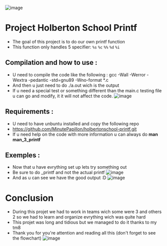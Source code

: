 ![image](https://github.com/user-attachments/assets/9ba65ca9-b0da-46da-bd3f-5c3446d1326e)
# Project Holberton School Printf
* The goal of this project is to do our own printf function
* This function only handles 5 specifier:
`%s`
`%c`
`%%`
`%d`
`%i`
## Compilation and how to use :
* U need to compile the code like the following :
gcc -Wall -Werror -Wextra -pedantic -std=gnu89 -Wno-format *.c
* And then u just need to do ./a.out wich is the output
* If u need a special test or something different than the main.c testing file u can go and modify, it it will not affect the code.
![image](https://github.com/user-attachments/assets/0dae95d6-87af-4084-abb3-6cb41d0427df)
## Requirements :
* U need to have unbuntu installed and copy the following repo
* https://github.com/MinutePapillon/holbertonschool-printf.git
* If u need help on the code with more information u can always do **man man_3_printf**
## Exemples :
* Now that u have evrything set up lets try something out
* Be sure to do _printf and not the actual printf
![image](https://github.com/user-attachments/assets/b3d53bca-225d-4ea3-8805-caaef30213e2)
* And as u can see we have the good output :D
![image](https://github.com/user-attachments/assets/aeddc3e9-ad56-417e-84bb-31571f7a94a7)
# Conclusion
* During this projet we had to work in teams wich some were 3 and others 2 so we had to learn and organize evrything wich was quite hard
* This projet was long and tidious but we managed to do it thanks to my tm8
* Thank you for you're attention and reading all this (don't forget to see the flowchart)
![image](https://github.com/user-attachments/assets/4fe68ec8-581b-48d2-b3ec-77571f7f2724)
